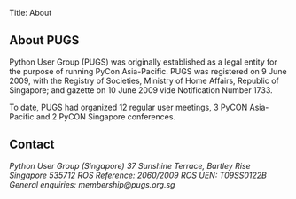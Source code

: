 Title: About

## About PUGS

Python User Group (PUGS) was originally established as a legal entity for the
purpose of running PyCon Asia-Pacific. PUGS was registered on 9 June 2009, with
the Registry of Societies, Ministry of Home Affairs, Republic of Singapore; and
gazette on 10 June 2009 vide Notification Number 1733.

To date, PUGS had organized 12 regular user meetings, 3 PyCON Asia-Pacific and 2
PyCON Singapore conferences.

## Contact

<address>
Python User Group (Singapore)  
37 Sunshine Terrace, Bartley Rise  
Singapore 535712  
ROS Reference: 2060/2009  
ROS UEN: T09SS0122B  
General enquiries: membership@pugs.org.sg
</address>
